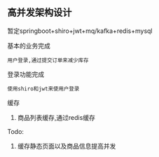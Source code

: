 ## 高并发架构设计
暂定springboot+shiro+jwt+mq/kafka+redis+mysql

基本的业务完成

    用户登录,通过提交订单来减少库存 

登录功能完成

    使用shiro和jwt来使用户登录
    
缓存

1. 商品列表缓存,通过redis缓存

Todo:
1. 缓存静态页面以及商品信息提高并发



